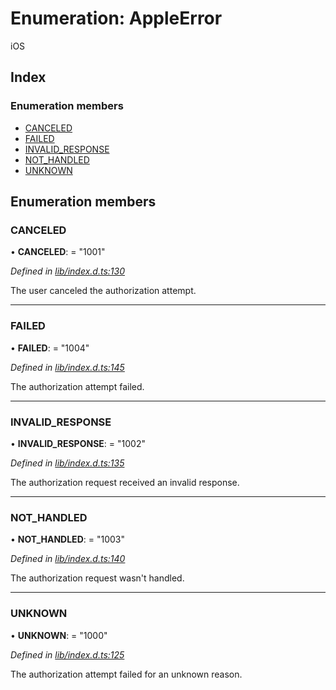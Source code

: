 
# Enumeration: AppleError

iOS

## Index

### Enumeration members

* [CANCELED](_lib_index_d_.appleerror.md#canceled)
* [FAILED](_lib_index_d_.appleerror.md#failed)
* [INVALID_RESPONSE](_lib_index_d_.appleerror.md#invalid_response)
* [NOT_HANDLED](_lib_index_d_.appleerror.md#not_handled)
* [UNKNOWN](_lib_index_d_.appleerror.md#unknown)

## Enumeration members

###  CANCELED

• **CANCELED**: = "1001"

*Defined in [lib/index.d.ts:130](../../index.d.ts#L130)*

The user canceled the authorization attempt.

___

###  FAILED

• **FAILED**: = "1004"

*Defined in [lib/index.d.ts:145](../../index.d.ts#L145)*

The authorization attempt failed.

___

###  INVALID_RESPONSE

• **INVALID_RESPONSE**: = "1002"

*Defined in [lib/index.d.ts:135](../../index.d.ts#L135)*

The authorization request received an invalid response.

___

###  NOT_HANDLED

• **NOT_HANDLED**: = "1003"

*Defined in [lib/index.d.ts:140](../../index.d.ts#L140)*

The authorization request wasn't handled.

___

###  UNKNOWN

• **UNKNOWN**: = "1000"

*Defined in [lib/index.d.ts:125](../../index.d.ts#L125)*

The authorization attempt failed for an unknown reason.
